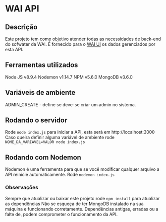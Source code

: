 # WAI API

## Descrição

Este projeto tem como objetivo atender todas as necessidades de back-end do sofwater da WAI.
É fornecido para o [WAI UI](https://github.com/diegohideky/wai-ui) os dados gerenciados por esta API.

## Ferramentas utilizados

Node JS v8.9.4
Nodemon v1.14.7
NPM v5.6.0
MongoDB v3.6.0

## Variáveis de ambiente

ADMIN_CREATE - define se deve-se criar um admin no sistema.

## Rodando o servidor

Rode `node index.js` para iniciar a API, esta será em http://localhost:3000
Caso queira definir alguma variável de ambiente rode `NOME_DA_VARIAVEL=VALOR node index.js`

## Rodando com Nodemon

Nodemon é uma ferramenta para que se você modificar qualquer arquivo a API reinicie automaticamente.
Rode `nodemon index.js`


### Observações

Sempre que atualizar ou baixar este projeto rode `npm install` para atualizar as dependências
Não se esqueça de ter MongoDB instalado na sua máquina e funcionando corretamente. Dependências antigas, erradas ou a falte de, podem comprometer o funcionamento da API.
